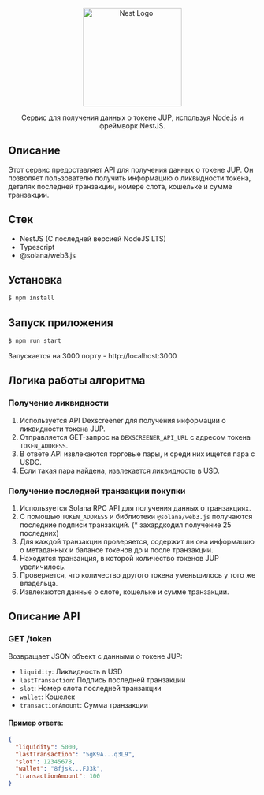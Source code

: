 
<p align="center">
  <a href="http://nestjs.com/" target="blank"><img src="https://nestjs.com/img/logo-small.svg" width="200" alt="Nest Logo" /></a>
</p>

<p align="center">Сервис для получения данных о токене JUP, используя Node.js и фреймворк NestJS.</p>
<p align="center">

</p>

## Описание

Этот сервис предоставляет API для получения данных о токене JUP. Он позволяет пользователю получить информацию о ликвидности токена, деталях последней транзакции, номере слота, кошельке и сумме транзакции.

## Cтек
* NestJS (C последней версией NodeJS LTS)
* Typescript
* @solana/web3.js


## Установка

```bash
$ npm install
```

## Запуск приложения

```bash
$ npm run start
```

Запускается на 3000 порту - http://localhost:3000

## Логика работы алгоритма

### Получение ликвидности
1. Используется API Dexscreener для получения информации о ликвидности токена JUP.
2. Отправляется GET-запрос на `DEXSCREENER_API_URL` с адресом токена `TOKEN_ADDRESS`.
3. В ответе API извлекаются торговые пары, и среди них ищется пара с USDC.
4. Если такая пара найдена, извлекается ликвидность в USD.

### Получение последней транзакции покупки
1. Используется Solana RPC API для получения данных о транзакциях.
2. С помощью `TOKEN_ADDRESS` и библиотеки `@solana/web3.js` получаются последние подписи транзакций. (* захардкодил получение 25 последних)
3. Для каждой транзакции проверяется, содержит ли она информацию о метаданных и балансе токенов до и после транзакции.
4. Находится транзакция, в которой количество токенов JUP увеличилось.
5. Проверяется, что количество другого токена уменьшилось у того же владельца.
6. Извлекаются данные о слоте, кошельке и сумме транзакции.

## Описание API

### GET /token

Возвращает JSON объект с данными о токене JUP:
- `liquidity`: Ликвидность в USD
- `lastTransaction`: Подпись последней транзакции
- `slot`: Номер слота последней транзакции
- `wallet`: Кошелек
- `transactionAmount`: Сумма транзакции

#### Пример ответа:

```json
{
  "liquidity": 5000,
  "lastTransaction": "5gK9A...q3L9",
  "slot": 12345678,
  "wallet": "8fjsk...FJ3k",
  "transactionAmount": 100
}
```
